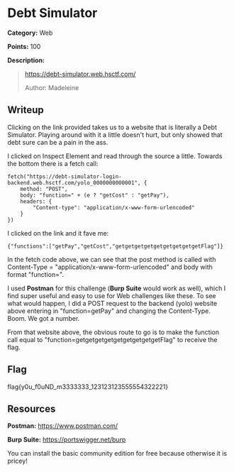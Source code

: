 # Debt Simulator
**Category:** Web

**Points:** 100

**Description:**
> https://debt-simulator.web.hsctf.com/
>
> Author: Madeleine

## Writeup
Clicking on the link provided takes us to a website that is literally a Debt
Simulator. Playing around with it a little doesn't hurt, but only showed that
debt sure can be a pain in the ass.

I clicked on Inspect Element and read through the source a little. Towards the
bottom there is a fetch call:
```
fetch("https://debt-simulator-login-backend.web.hsctf.com/yolo_0000000000001", {
    method: "POST",
    body: "function=" + (e ? "getCost" : "getPay"),
    headers: {
        "Content-type": "application/x-www-form-urlencoded"
    }
})
```

I clicked on the link and it fave me:
```
{"functions":["getPay","getCost","getgetgetgetgetgetgetgetgetFlag"]}
```

In the fetch code above, we can see that the post method is called with
Content-Type = "application/x-www-form-urlencoded" and body with format
"function=<function>".

I used **Postman** for this challenge (**Burp Suite** would work as well), which I find
super useful and easy to use for Web challenges like these. To see what would
happen, I did a POST request to the backend (yolo) website above entering in
"function=getPay" and changing the Content-Type. Boom. We got a number.

From that website above, the obvious route to go is to make the function call
equal to "function=getgetgetgetgetgetgetgetgetFlag" to receive the flag.

## Flag
flag{y0u_f0uND_m3333333_123123123555554322221}

## Resources

**Postman:**   https://www.postman.com/

**Burp Suite:**   https://portswigger.net/burp

You can install the basic community edition for free because otherwise it is
pricey!

